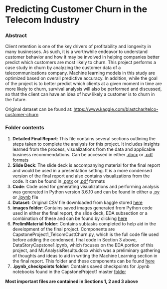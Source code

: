 # Predicting Customer Churn in the Telecom Industry
### Abstract
Client retention is one of the key drivers of profitability and longevity in many businesses. As such, it is a worthwhile endeavor to understand customer behavior and how it may be involved in helping companies better predict which customers are most likely to churn. This project performs a case study in churn by analyzing the customer data of a telecommunications company. Machine learning models in this study are optimized based on overall predictive accuracy. In addition, while the goal of the project is to better predict which clients at a given moment in time are more likely to churn, survival analysis will also be performed and discussed, so that the client can have an idea of how likely a customer is to churn in the future. 

Original dataset can be found at: https://www.kaggle.com/blastchar/telco-customer-churn

### Folder contents 
1) **Detailed Final Report**: This file contains several sections outlining the steps taken to complete the analysis for this project. It includes insights learned from the process, visualizations from the data and applicable business recommendations. Can be accessed in either [.docx](https://github.com/wladykam/SpringboardTest/blob/master/CapstoneProject1/CapstoneProject1FinalReport.docx) or [.pdf](https://github.com/wladykam/SpringboardTest/blob/master/CapstoneProject1/CapstoneProject1FinalReport.pdf) formats 
2) **Slide Deck**: The slide deck is accompanying material for the final report and would be used in a presentation setting. It is a more condensed version of the final report and also contains visualizations from the code. It can be found in [.pptx](https://github.com/wladykam/SpringboardTest/blob/master/CapstoneProject1/CapstoneProject1SlideDeck.pptx) or [.pdf](https://github.com/wladykam/SpringboardTest/blob/master/CapstoneProject1/CapstoneProject1SlideDeck.pdf) formats
3) **Code**: Code used for generating visualizations and performing analysis was generated in Python version 3.6.10 and can be found in either a [.py](https://github.com/wladykam/SpringboardTest/blob/master/CapstoneProject1/CapstoneProject1FinalCode.py ) or [.ipynb](https://github.com/wladykam/SpringboardTest/blob/master/CapstoneProject1/CapstoneCodeNotebook.ipynb) file 
4) **Dataset**: Original CSV file downloaded from kaggle stored [here](https://github.com/wladykam/SpringboardTest/blob/master/CapstoneProject1/telcom_data.csv)  
5) **images folder**: Contains saved images generated from Python code used in either the final report, the slide deck, EDA subsection or a combination of these and can be found by clicking [here](https://github.com/wladykam/SpringboardTest/tree/master/CapstoneProject1/images)
6) **PrelimMaterial folder**: Contains subtasks completed to help aid in the development of the final project. Components are CapstoneProject1_TelcomCustChurn.py, which is the full code file used before adding the condensed, final code in Section 3 above, DataStoryCapstone1.ipynb, which focuses on the EDA portion of this project, and MLAnalysisResults.docx which was a preliminary gathering of thoughts and ideas to aid in writing the Machine Learning section in the final report. This folder and these components can be found [here](https://github.com/wladykam/SpringboardTest/tree/master/CapstoneProject1/PrelimMaterial)
7) **.ipynb_checkpoints folder**: Contains saved checkpoints for .ipynb notebooks found in the CapstoneProject1 master [folder](https://github.com/wladykam/SpringboardTest/tree/master/CapstoneProject1/.ipynb_checkpoints)

**Most important files are contained in Sections 1, 2 and 3 above**
